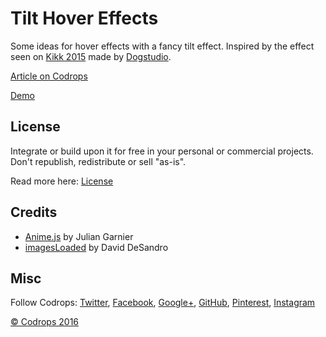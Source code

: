 # Tilt Hover Effects

Some ideas for hover effects with a fancy tilt effect. Inspired by the effect seen on [Kikk 2015](http://www.kikk.be/2015/) made by [Dogstudio](http://www.dogstudio.be/).

[Article on Codrops](http://tympanus.net/codrops/?p=28860)

[Demo](http://tympanus.net/Development/TiltHoverEffects/)

## License

Integrate or build upon it for free in your personal or commercial projects. Don't republish, redistribute or sell "as-is". 

Read more here: [License](http://tympanus.net/codrops/licensing/)

## Credits

- [Anime.js](anime-js.com) by Julian Garnier
- [imagesLoaded](http://imagesloaded.desandro.com/) by David DeSandro

## Misc

Follow Codrops: [Twitter](http://www.twitter.com/codrops), [Facebook](http://www.facebook.com/pages/Codrops/159107397912), [Google+](https://plus.google.com/101095823814290637419), [GitHub](https://github.com/codrops), [Pinterest](http://www.pinterest.com/codrops/), [Instagram](https://www.instagram.com/codropsss/)


[© Codrops 2016](http://www.codrops.com)





